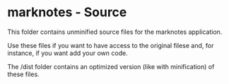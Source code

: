 # marknotes - Source

This folder contains unminified source files for the marknotes application.

Use these files if you want to have access to the original filese and, for instance, if you want add your own code.

The /dist folder contains an optimized version (like with minification) of these files.
